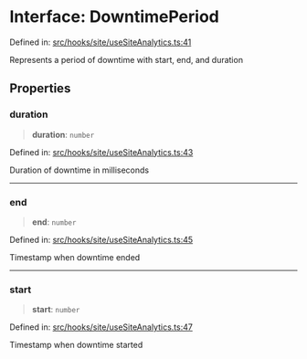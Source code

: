# Interface: DowntimePeriod

Defined in: [src/hooks/site/useSiteAnalytics.ts:41](https://github.com/Nick2bad4u/Uptime-Watcher/blob/main/src/hooks/site/useSiteAnalytics.ts#L41)

Represents a period of downtime with start, end, and duration

## Properties

### duration

> **duration**: `number`

Defined in: [src/hooks/site/useSiteAnalytics.ts:43](https://github.com/Nick2bad4u/Uptime-Watcher/blob/main/src/hooks/site/useSiteAnalytics.ts#L43)

Duration of downtime in milliseconds

***

### end

> **end**: `number`

Defined in: [src/hooks/site/useSiteAnalytics.ts:45](https://github.com/Nick2bad4u/Uptime-Watcher/blob/main/src/hooks/site/useSiteAnalytics.ts#L45)

Timestamp when downtime ended

***

### start

> **start**: `number`

Defined in: [src/hooks/site/useSiteAnalytics.ts:47](https://github.com/Nick2bad4u/Uptime-Watcher/blob/main/src/hooks/site/useSiteAnalytics.ts#L47)

Timestamp when downtime started
